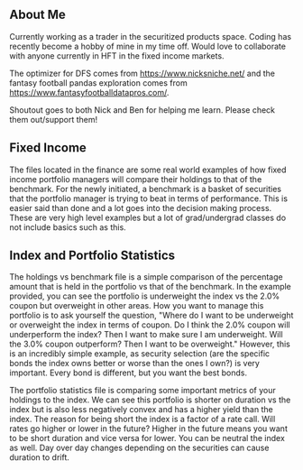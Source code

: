 ## About Me
Currently working as a trader in the securitized products space. Coding has recently become a hobby of mine in my time off. 
Would love to collaborate with anyone currently in HFT in the fixed income markets.

The optimizer for DFS comes from https://www.nicksniche.net/ and the fantasy football pandas exploration comes from https://www.fantasyfootballdatapros.com/.

Shoutout goes to both Nick and Ben for helping me learn. Please check them out/support them!

## Fixed Income
The files located in the finance are some real world examples of how fixed income portfolio managers will compare their holdings to that of the benchmark. For the newly initiated, a benchmark is a basket of securities that the portfolio manager is trying to beat in terms of performance. This is easier said than done and a lot goes into the decision making process. These are very high level examples but a lot of grad/undergrad classes do not include basics such as this.

## Index and Portfolio Statistics
The holdings vs benchmark file is a simple comparison of the percentage amount that is held in the portfolio vs that of the benchmark. In the example provided, you can see the portfolio is underweight the index vs the 2.0% coupon but overweight in other areas. How you want to manage this portfolio is to ask yourself the question, "Where do I want to be underweight or overweight the index in terms of coupon. Do I think the 2.0% coupon will underperform the index? Then I want to make sure I am underweight. Will the 3.0% coupon outperform? Then I want to be overweight." However, this is an incredibly simple example, as security selection (are the specific bonds the index owns better or worse than the ones I own?) is very important. Every bond is different, but you want the best bonds.

The portfolio statistics file is comparing some important metrics of your holdings to the index. We can see this portfolio is shorter on duration vs the index but is also less negatively convex and has a higher yield than the index. The reason for being short the index is a factor of a rate call. Will rates go higher or lower in the future? Higher in the future means you want to be short duration and vice versa for lower. You can be neutral the index as well. Day over day changes depending on the securities can cause duration to drift.
